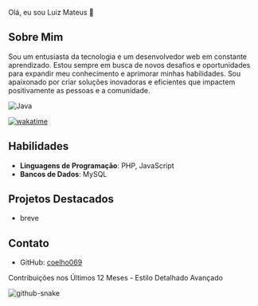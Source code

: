 Olá, eu sou Luiz Mateus 👋

## Sobre Mim
Sou um entusiasta da tecnologia e um desenvolvedor web em constante aprendizado. Estou sempre em busca de novos desafios e oportunidades para expandir meu conhecimento e aprimorar minhas habilidades. Sou apaixonado por criar soluções inovadoras e eficientes que impactem positivamente as pessoas e a comunidade.

![Java](https://img.shields.io/badge/java-%23ED8B00.svg?style=for-the-badge&logo=openjdk&logoColor=white)

[![wakatime](https://wakatime.com/badge/user/018d844c-cc63-4961-8411-289bad8810bf/project/0feb4361-54ec-4c0a-9f67-6b430f174026.svg)](https://wakatime.com/badge/user/018d844c-cc63-4961-8411-289bad8810bf/project/0feb4361-54ec-4c0a-9f67-6b430f174026)

## Habilidades
- **Linguagens de Programação**: PHP, JavaScript
- **Bancos de Dados**: MySQL

## Projetos Destacados
- breve

## Contato
- GitHub: [coelho069](https://github.com/coelho069)

Contribuições nos Últimos 12 Meses - Estilo Detalhado Avançado

<picture>
  <source media="(prefers-color-scheme: dark)" srcset="https://raw.githubusercontent.com/coelho069/coelho069/output/github-snake-dark.svg" />
  <source media="(prefers-color-scheme: light)" srcset="https://raw.githubusercontent.com/coelho069/coelho069/output/github-snake.svg" />
  <img alt="github-snake" src="https://raw.githubusercontent.com/coelho069/coelho069/output/github-snake.svg" />
</picture>